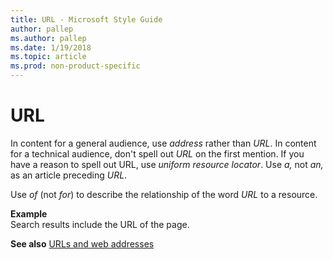 ```yaml
---
title: URL - Microsoft Style Guide
author: pallep
ms.author: pallep
ms.date: 1/19/2018
ms.topic: article
ms.prod: non-product-specific
---
```


# URL

In content for a general audience, use *address* rather than *URL*. In content for a technical audience, don't spell out *URL* on the first mention. If you have a reason to spell out URL, use *uniform* *resource locator*. Use *a,* not *an,* as an article preceding *URL*.

Use *of* (not *for*) to describe the relationship of the word *URL* to a resource. 

**Example**  
Search results include the URL of the page. 

**See also** [URLs and web addresses](/style-guide/urls-web-addresses)
